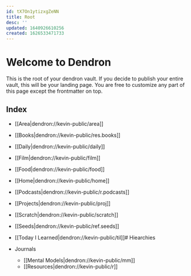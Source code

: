 ```yaml
---
id: tX7On1ytizxgZeNN
title: Root
desc: ''
updated: 1640926610256
created: 1626533471733
---
```

# Welcome to Dendron

This is the root of your dendron vault. If you decide to publish your entire vault, this will be your landing page. You are free to customize any part of this page except the frontmatter on top. 

## Index
- [[Area|dendron://kevin-public/area]]
- [[Books|dendron://kevin-public/res.books]]
- [[Daily|dendron://kevin-public/daily]]
- [[Film|dendron://kevin-public/film]]
- [[Food|dendron://kevin-public/food]]
- [[Home|dendron://kevin-public/home]]
- [[Podcasts|dendron://kevin-public/r.podcasts]]
- [[Projects|dendron://kevin-public/proj]]
- [[Scratch|dendron://kevin-public/scratch]]
- [[Seeds|dendron://kevin-public/ref.seeds]]
- [[Today I Learned|dendron://kevin-public/til]]# Hiearchies

- Journals
    - [[Mental Models|dendron://kevin-public/mm]]
    - [[Resources|dendron://kevin-public/r]]
